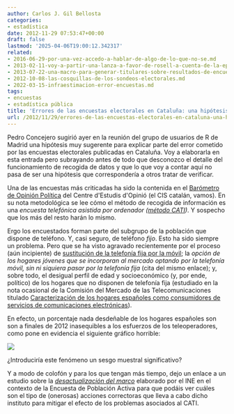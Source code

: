 ```yaml
---
author: Carlos J. Gil Bellosta
categories:
- estadística
date: 2012-11-29 07:53:47+00:00
draft: false
lastmod: '2025-04-06T19:00:12.342317'
related:
- 2016-06-29-por-una-vez-accedo-a-hablar-de-algo-de-lo-que-no-se.md
- 2013-02-11-voy-a-partir-una-lanza-a-favor-de-rosell-a-cuenta-de-la-epa.md
- 2013-07-22-una-macro-para-generar-titulares-sobre-resultados-de-encuestas.md
- 2012-10-08-las-cosquillas-de-los-sondeos-electorales.md
- 2022-03-15-infraestimacion-error-encuestas.md
tags:
- encuestas
- estadística pública
title: 'Errores de las encuestas electorales en Cataluña: una hipótesis sugerente'
url: /2012/11/29/errores-de-las-encuestas-electorales-en-cataluna-una-hipotesis-sugerente/
---
```


Pedro Concejero sugirió ayer en la reunión del grupo de usuarios de R de Madrid una hipótesis muy sugerente para explicar parte del error cometido por las encuestas electorales publicadas en Cataluña. Voy a elaborarla en esta entrada pero subrayando antes de todo que desconozco el detalle del funcionamiento de recogida de datos y que lo que voy a contar aquí no pasa de ser una hipótesis que correspondería a otros tratar de verificar.

Una de las encuestas más criticadas ha sido la contenida en el [Barómetro de Opinión Política](http://estaticos.elperiodico.com/resources/pdf/3/2/1352371173423.pdf) del Centre d'Estudis d'Opinió (el CIS catalán, vamos). En su nota metodológica se lee cómo el método de recogida de información es una _encuesta telefónica asistida por ordenador ([método CATI](http://en.wikipedia.org/wiki/Computer-assisted_telephone_interviewing))_. Y sospecho que los más del resto harán lo mismo.

Ergo los encuestados forman parte del subgrupo de la población que dispone de teléfono. Y, casi seguro, de teléfono _fijo_. Esto ha sido siempre un problema. Pero que se ha visto agravado recientemente por el proceso (aún incipiente) de [sustitución de la telefonía fija por la móvil](http://blogcmt.com/2012/02/10/el-acceso-telefonico-movil-no-sustituye-al-fijo-aun/); la _opción de los hogares jóvenes que se incorporan al mercado optando por la telefonía móvil, sin ni siquiera pasar por la telefonía fija_ (cita del mismo enlace); y, sobre todo, el desigual perfil de edad y socioeconómico (y, por ende, político) de los hogares que no disponen de telefonía fija (estudiado en la nota ocasional de la Comisión del Mercado de las Telecomunicaciones titulado [Caracterización de los hogares españoles como consumidores de servicios de comunicaciones electrónicas](http://www.cmt.es/c/document_library/get_file?uuid=45578198-7f4c-4d45-80e8-3a5cb341958e&groupId=10138)).

En efecto, un porcentaje nada desdeñable de los hogares españoles son son a finales de 2012 inasequibles a los esfuerzos de los teleoperadores, como pone en evidencia el siguiente gráfico horrible:

[![](/wp-uploads/2012/11/telefonia_cmt-300x119.png#center)
](/wp-uploads/2012/11/telefonia_cmt.png#center)

¿Introduciría este fenómeno un sesgo muestral significativo?

Y a modo de colofón y para los que tengan más tiempo, dejo un enlace a un estudio sobre la [_desactualización del marco_](http://www.ine.es/docutrab/eval_epa/evaluacion_epa07.pdf) elaborado por el INE en el contexto de la Encuesta de Población Activa para que podáis ver cuáles son el tipo de (onerosas) acciones correctoras que lleva a cabo dicho instituto para mitigar el efecto de los problemas asociados al CATI.